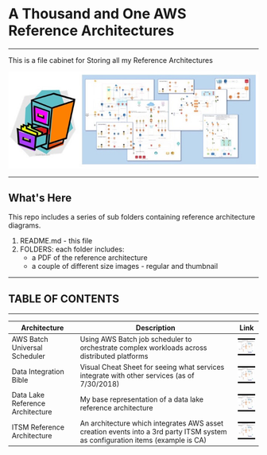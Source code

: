 # A Thousand and One AWS Reference Architectures
---

This is a file cabinet for Storing all my Reference Architectures

![Reference Architecture](https://github.com/rjgleave/1001-aws-reference-architectures/blob/master/assets/reference-architecture-banner-plus-cabinet.jpg)

---

## What's Here


This repo includes a series of sub folders containing reference architecture diagrams.  

1. README.md - this file
2. FOLDERS: each folder includes:
    *   a PDF of the reference architecture
    *   a couple of different size images - regular and thumbnail

---
## TABLE OF CONTENTS
---

[//]: # (NOTE: See how to form the URL below to display the icon and the link to PDF)
[//]: # (You only need to change the second link below - to the PDF)

| Architecture | Description | Link |
| --- | --- | --- |
| AWS Batch Universal Scheduler | Using AWS Batch job scheduler to orchestrate complex workloads across distributed platforms | [![Reference Architecture](https://github.com/rjgleave/1001-aws-reference-architectures/blob/master/assets/link_icon_tiny.jpg)](https://github.com/rjgleave/1001-aws-reference-architectures/blob/master/aws-batch-universal-scheduler/AWS%20Batch%20-%20Universal%20Scheduler.pdf)
| Data Integration Bible  | Visual Cheat Sheet for seeing what services integrate with other services (as of 7/30/2018) | [![Reference Architecture](https://github.com/rjgleave/1001-aws-reference-architectures/blob/master/assets/link_icon_tiny.jpg)](https://github.com/rjgleave/1001-aws-reference-architectures/blob/master/data-integration-mapping-bible/Data-Integration-Map.pdf)
| Data Lake Reference Architecture  | My base representation of a data lake reference architecture | [![Reference Architecture](https://github.com/rjgleave/1001-aws-reference-architectures/blob/master/assets/link_icon_tiny.jpg)](https://github.com/rjgleave/1001-aws-reference-architectures/blob/master/data-lake-reference-architecture/Data-Lake-Reference-Architecture.pdf)
| ITSM Reference Architecture  | An architecture which integrates AWS asset creation events into a 3rd party ITSM system as configuration items (example is CA) | [![Reference Architecture](https://github.com/rjgleave/1001-aws-reference-architectures/blob/master/assets/link_icon_tiny.jpg)](https://github.com/rjgleave/1001-aws-reference-architectures/blob/master/itsm-reference-architecture/ITSM%20Reference%20Architecture.pdf)


    